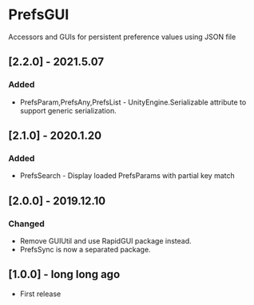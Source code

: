# PrefsGUI
Accessors and GUIs for persistent preference values using JSON file

## [2.2.0] - 2021.5.07
### Added
- PrefsParam,PrefsAny,PrefsList - UnityEngine.Serializable attribute to support generic serialization.

## [2.1.0] - 2020.1.20
### Added
- PrefsSearch - Display loaded PrefsParams with partial key match

## [2.0.0] - 2019.12.10
### Changed
- Remove GUIUtil and use RapidGUI package instead.
- PrefsSync is now a separated package.

## [1.0.0] - long long ago
- First release